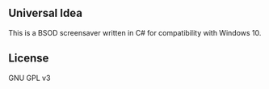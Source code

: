 ## Universal Idea

This is a BSOD screensaver written in C# for compatibility with Windows 10.

## License

GNU GPL v3
